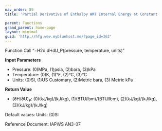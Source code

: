 ```yaml
---
nav_order: 89
title: 'Partial Derivative of Enthalpy WRT Internal Energy at Constant Pressure f(P, T)'

parent: Functions
grand_parent: home-page
layout: minimal
guid: 'http://hfg.wev.mybluehost.me/?page_id=362'
---
```


Function Call “=H2o.dHdU\_P(pressure, temperature, units)”

**Input Parameters**

- Pressure: (0)MPa, (1)psia, (2)bara, (3)kPa
- Temperature: (0)K, (1)°F, (2)°C, (3)°C
- Units: (0)SI, (1)US Customary, (2)Metric bara, (3) Metric kPa

**Return Value**

- (∂H/∂U)<sub>P</sub>: (0)(kJ/kg)/(kJ/kg), (1)(BTU/lbm)/(BTU/lbm), (2)(kJ/kg)/(kJ/kg), (3)(kJ/kg)/(kJ/kg)

Default values: Units: (0)SI

Reference Document: IAPWS AN3-07